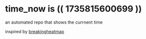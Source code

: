 # time_now is (( 1735815600699 ))

an automated repo that shows the currnent time

inspired by [breakingheatmap](https://github.com/breakingheatmap/breakingheatmap)